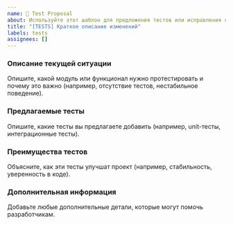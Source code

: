 ```yaml
---
name: 🧪 Test Proposal
about: Используйте этот шаблон для предложения тестов или исправления существующих
title: "[TESTS] Краткое описание изменений"
labels: tests
assignees: []
---
```


### Описание текущей ситуации
Опишите, какой модуль или функционал нужно протестировать и почему это важно (например, отсутствие тестов, нестабильное поведение).

### Предлагаемые тесты
Опишите, какие тесты вы предлагаете добавить (например, unit-тесты, интеграционные тесты).

### Преимущества тестов
Объясните, как эти тесты улучшат проект (например, стабильность, уверенность в коде).

### Дополнительная информация
Добавьте любые дополнительные детали, которые могут помочь разработчикам.
